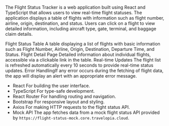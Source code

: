  <!-- Flight Status Tracker -->

<!-- Project Overview -->

The Flight Status Tracker is a web application built using React and TypeScript that allows users to view real-time flight statuses. The application displays a table of flights with information such as flight number, airline, origin, destination, and status. Users can click on a flight to view detailed information, including aircraft type, gate, terminal, and baggage claim details.

<!-- Key Features -->

Flight Status Table A table displaying a list of flights with basic information such as Flight Number, Airline, Origin, Destination, Departure Time, and Status.
Flight Detail Page Detailed information about individual flights, accessible via a clickable link in the table.
Real-time Updates The flight list is refreshed automatically every 10 seconds to provide real-time status updates.
Error HandlingIf any error occurs during the fetching of flight data, the app will display an alert with an appropriate error message.

<!-- Technologies Used -->

- React For building the user interface.
- TypeScript For type-safe development.
- React Router For handling routing and navigation.
- Bootstrap For responsive layout and styling.
- Axios For making HTTP requests to the flight status API.
- Mock API The app fetches data from a mock flight status API provided by `https://flight-status-mock.core.travelopia.cloud`.
